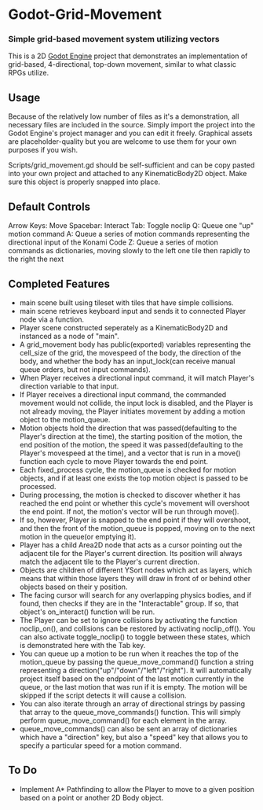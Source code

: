 # Godot-Grid-Movement
### Simple grid-based movement system utilizing vectors

This is a 2D [Godot Engine](https://godotengine.org/) project that demonstrates an implementation of grid-based, 4-directional, 
top-down movement, similar to what classic RPGs utilize.

## Usage

Because of the relatively low number of files as it's a demonstration, all necessary files are included in the source.
Simply import the project into the Godot Engine's project manager and you can edit it freely. Graphical assets are placeholder-quality
but you are welcome to use them for your own purposes if you wish.

Scripts/grid_movement.gd should be self-sufficient and can be copy pasted into your own project and attached to any KinematicBody2D object. Make sure this object is properly snapped into place.

## Default Controls

Arrow Keys: Move
Spacebar: Interact
Tab: Toggle noclip
Q: Queue one "up" motion command
A: Queue a series of motion commands representing the directional input of the Konami Code
Z: Queue a series of motion commands as dictionaries, moving slowly to the left one tile then rapidly to the right the next

## Completed Features

* main scene built using tileset with tiles that have simple collisions.
* main scene retrieves keyboard input and sends it to connected Player node via a function.
* Player scene constructed seperately as a KinematicBody2D and instanced as a node of "main".
* A grid_movement body has public(exported) variables representing the cell_size of the grid, the movespeed of the body, the direction of the body, and whether the body has an input_lock(can receive manual queue orders, but not input commands).
* When Player receives a directional input command, it will match Player's direction variable to that input.
* If Player receives a directional input command, the commanded movement would not collide, the input lock is disabled, and the Player is not already moving, the Player initiates movement by adding a motion object to the motion_queue.
* Motion objects hold the direction that was passed(defaulting to the Player's direction at the time), the starting position of the motion, the end position of the motion, the speed it was passed(defaulting to the Player's movespeed at the time), and a vector that is run in a move() function each cycle to move Player towards the end point.
* Each fixed_process cycle, the motion_queue is checked for motion objects, and if at least one exists the top motion object is passed to be processed.
* During processing, the motion is checked to discover whether it has reached the end point or whether this cycle's movement will overshoot the end point. If not, the motion's vector will be run through move().
* If so, however, Player is snapped to the end point if they will overshoot, and then the front of the motion_queue is popped, moving on to the next motion in the queue(or emptying it).
* Player has a child Area2D node that acts as a cursor pointing out the adjacent tile for the Player's current direction. Its position will always match the adjacent tile to the Player's current direction.
* Objects are children of different YSort nodes which act as layers, which means that within those layers they will draw in front of or behind other objects based on their y position.
* The facing cursor will search for any overlapping physics bodies, and if found, then checks if they are in the "Interactable" group. If so, that object's on_interact() function will be run.
* The Player can be set to ignore collisions by activating the function noclip_on(), and collisions can be restored by activating noclip_off(). You can also activate toggle_noclip() to toggle between these states, which is demonstrated here with the Tab key.
* You can queue up a motion to be run when it reaches the top of the motion_queue by passing the queue_move_command() function a string representing a direction("up"/"down"/"left"/"right"). It will automatically project itself based on the endpoint of the last motion currently in the queue, or the last motion that was run if it is empty. The motion will be skipped if the script detects it will cause a collision.
* You can also iterate through an array of directional strings by passing that array to the queue_move_commands() function. This will simply perform queue_move_command() for each element in the array.
* queue_move_commands() can also be sent an array of dictionaries which have a "direction" key, but also a "speed" key that allows you to specify a particular speed for a motion command.

## To Do

* Implement A* Pathfinding to allow the Player to move to a given position based on a point or another 2D Body object.

